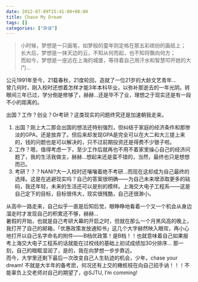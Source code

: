 ```yaml
---
date: 2012-07-09T15:41:00+08:00
title: Chase My Dream
tags: []
categories: ["杂谈"]
---
```


> 小时候，梦想是一只画笔，如梦般的童年则定格在那五彩缤纷的画纸上；  
> 长大后，梦想是一抹天边的云，不知从何而起，也不知将飘向何方；  
> 而如今，梦想是一座远在上海的城堡，等待着自己用汗水和智慧叩开她的大门…

公元1991年至今，21载春秋，21度轮回，造就了一位21岁的大龄文艺青年…  
曾几何时，刚入校时还想着怎样才能3年本科毕业，以弥补那逝去的一年光阴。转眼间三年已过，学分倒是修够了，赫赫…还是毕不了业，理想之于现实还是有一段不小的距离的。 

出国？工作？创业？Or考研？这类现实的问题终究还是加速朝我走来。  
1. 出国？刚上大二那会出国的想法还特别强烈，但纠结于家庭的经济条件和那惨淡的GPA，还是放弃了。但后来却发现GPA是完全可以在大二和大三提上来的，钱的问题也是可以解决的，只不过前期投资还是得费不少银子啦。  
2. 工作？嗯，值得考虑一下，至少工作后就再也不用不着家里操心自己的经济问题了，我的生活我做主，赫赫…想起来还是蛮不错的，当然，最终也只是想想而已。  
3. 考研？？？NANI?大一入校时还嚷嚷着绝不考研…而现在这却成为自己最终的选择。这是在逃避现实吗？自己的答案很明确——为自己未来增添取更多的砝码，我还年轻，未来的生活还可以是别的模样。上海交大电子工程系——这是自己定下的目标，目标很伟大，现实很残酷，自己还很渺小。  

从高中一路走来，自己似乎一直是后知后觉，眼睁睁地看着一个又一个机会从身边溜走时才发现自己的积累还不够，赫赫…   
暑假的开始，也就是自己考研大幕的开启之时，但就在那么一个月黑风高的晚上，我打开了自己的邮箱，「优惠政策发放通知书」这几个大字赫然映入眼帘，再小心地打开以自己名字命名的附件——B档优政策！是B档！！也就意味着自己如果报考上海交大电子工程系的话就能在过校线的基础上初试成绩加30分排序… 那一刻，自己的眼眶湿润了，是的，我在向梦想一步步靠近。   
而今，大学里还剩下最后一次改变自己人生轨迹的机会，少年，chase your dream! 不就是大半年的备考麽，何况还有上交的橄榄枝在向自己招手讷！！！不能辜负上交老师对自己的期望了，@SJTU, I’m comming!